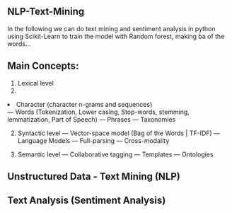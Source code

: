 ## NLP-Text-Mining

In the following we can do text mining and sentiment analysis in python using Scikit-Learn to train the model with Random forest, making ba of the words...

## Main Concepts:
1. Lexical level
2. <ul>
  <li>Character (character n-grams and sequences)</li>
— Words (Tokenization, Lower casing, Stop-words, stemming, lemmatization, Part of Speech)
— Phrases
— Taxonomies
  </ul>


2. Syntactic level
— Vector-space model (Bag of the Words | TF-IDF)
— Language Models
— Full-parsing
— Cross-modality


3. Semantic level
— Collaborative tagging
— Templates
— Ontologies

## Unstructured Data - Text Mining (NLP)
## Text Analysis (Sentiment Analysis)



